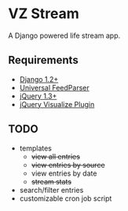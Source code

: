 VZ Stream
=========

A Django powered life stream app.

Requirements
------------

* [Django 1.2+](http://www.djangoproject.com/ "Django Project")
* [Universal FeedParser](http://www.feedparser.org/ "Universal FeedParser")
* [jQuery 1.3+](http://jquery.com/ "jQuery") 
* [jQuery Visualize Plugin](http://www.filamentgroup.com/lab/jquery_visualize_plugin_accessible_charts_graphs_from_tables_html5_canvas/ "jQuery Visualize Plugin")

TODO
----

- templates
  - <del>view all entries</del>
  - <del>view entries by source</del>
  - view entries by date
  - <del>stream stats</del>
- search/filter entries
- customizable cron job script
